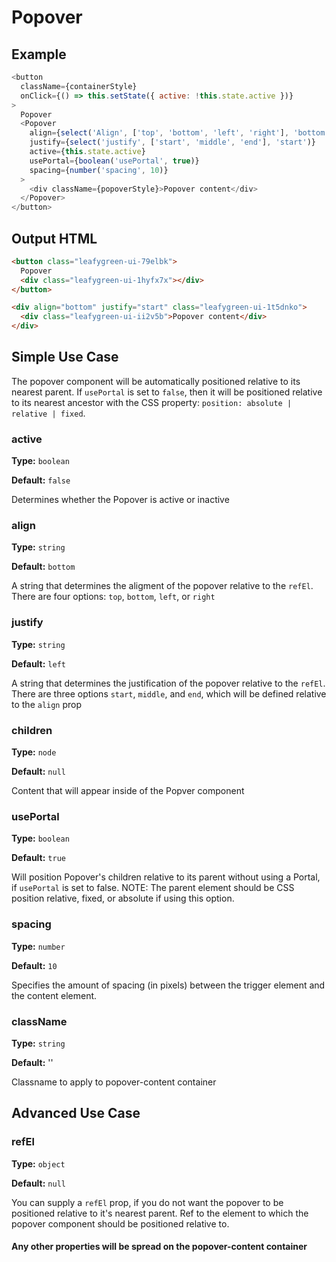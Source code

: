 # Popover

## Example

```js
<button
  className={containerStyle}
  onClick={() => this.setState({ active: !this.state.active })}
>
  Popover
  <Popover
    align={select('Align', ['top', 'bottom', 'left', 'right'], 'bottom')}
    justify={select('justify', ['start', 'middle', 'end'], 'start')}
    active={this.state.active}
    usePortal={boolean('usePortal', true)}
    spacing={number('spacing', 10)}
  >
    <div className={popoverStyle}>Popover content</div>
  </Popover>
</button>
```

## Output HTML

```html
<button class="leafygreen-ui-79elbk">
  Popover
  <div class="leafygreen-ui-1hyfx7x"></div>
</button>

<div align="bottom" justify="start" class="leafygreen-ui-1t5dnko">
  <div class="leafygreen-ui-ii2v5b">Popover content</div>
</div>
```

## Simple Use Case

The popover component will be automatically positioned relative to its nearest parent. If `usePortal` is set to `false`, then it will be positioned relative to its nearest ancestor with the CSS property: `position: absolute | relative | fixed`.

### active

**Type:** `boolean`

**Default:** `false`

Determines whether the Popover is active or inactive

### align

**Type:** `string`

**Default:** `bottom`

A string that determines the aligment of the popover relative to the `refEl`. There are four options: `top`, `bottom`, `left`, or `right`

### justify

**Type:** `string`

**Default:** `left`

A string that determines the justification of the popover relative to the `refEl`. There are three options `start`, `middle`, and `end`, which will be defined relative to the `align` prop

### children

**Type:** `node`

**Default:** `null`

Content that will appear inside of the Popver component

### usePortal

**Type:** `boolean`

**Default:** `true`

Will position Popover's children relative to its parent without using a Portal, if `usePortal` is set to false. NOTE: The parent element should be CSS position relative, fixed, or absolute if using this option.

### spacing

**Type:** `number`

**Default:** `10`

Specifies the amount of spacing (in pixels) between the trigger element and the content element.

### className

**Type:** `string`

**Default:** ''

Classname to apply to popover-content container

## Advanced Use Case

### refEl

**Type:** `object`

**Default:** `null`

You can supply a `refEl` prop, if you do not want the popover to be positioned relative to it's nearest parent. Ref to the element to which the popover component should be positioned relative to.

#### Any other properties will be spread on the popover-content container
